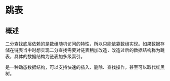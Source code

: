 # 跳表

## 概述

二分查找底层依赖的是数组随机访问的特性，所以只能依靠数组实现。如果数据存储在链表当中时想实现二分查找需要对链表稍加改造，改造过后的数据结构称为跳表，具体的数据结构为链表加多级索引。

是一种动态数据结构，可以支持快速的插入、删除、查找操作，甚至可以取代红黑树。